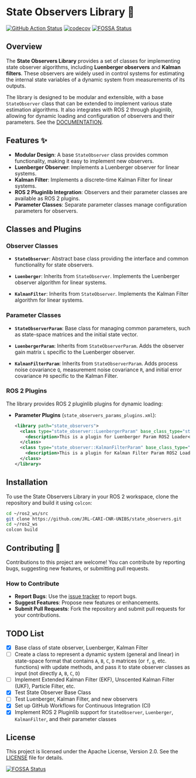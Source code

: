 # State Observers Library 🚀

[![GitHub Action Status](https://github.com/JRL-CARI-CNR-UNIBS/state_observers/workflows/main/badge.svg)](https://github.com/JRL-CARI-CNR-UNIBS/state_observers)
[![codecov](https://codecov.io/gh/JRL-CARI-CNR-UNIBS/state_observers/graph/badge.svg?token=WTBYK3VQAT)](https://codecov.io/gh/JRL-CARI-CNR-UNIBS/state_observers)
[![FOSSA Status](https://app.fossa.com/api/projects/git%2Bgithub.com%2FJRL-CARI-CNR-UNIBS%2Fstate_observers.svg?type=shield)](https://app.fossa.com/projects/git%2Bgithub.com%2FJRL-CARI-CNR-UNIBS%2Fstate_observers?ref=badge_shield)

## Overview

The **State Observers Library** provides a set of classes for implementing state observer algorithms, including **Luenberger observers** and **Kalman filters**. These observers are widely used in control systems for estimating the internal state variables of a dynamic system from measurements of its outputs.

The library is designed to be modular and extensible, with a base `StateObserver` class that can be extended to implement various state estimation algorithms. It also integrates with ROS 2 through pluginlib, allowing for dynamic loading and configuration of observers and their parameters. See the [DOCUMENTATION](https://jrl-cari-cnr-unibs.github.io/state_observers/).

## Features ✨

- **Modular Design**: A base `StateObserver` class provides common functionality, making it easy to implement new observers.
- **Luenberger Observer**: Implements a Luenberger observer for linear systems.
- **Kalman Filter**: Implements a discrete-time Kalman Filter for linear systems.
- **ROS 2 Pluginlib Integration**: Observers and their parameter classes are available as ROS 2 plugins.
- **Parameter Classes**: Separate parameter classes manage configuration parameters for observers.

## Classes and Plugins

### Observer Classes

- **`StateObserver`**: Abstract base class providing the interface and common functionality for state observers.

- **`Luenberger`**: Inherits from `StateObserver`. Implements the Luenberger observer algorithm for linear systems.

- **`KalmanFilter`**: Inherits from `StateObserver`. Implements the Kalman Filter algorithm for linear systems.

### Parameter Classes

- **`StateObserverParam`**: Base class for managing common parameters, such as state-space matrices and the initial state vector.

- **`LuenbergerParam`**: Inherits from `StateObserverParam`. Adds the observer gain matrix `L` specific to the Luenberger observer.

- **`KalmanFilterParam`**: Inherits from `StateObserverParam`. Adds process noise covariance `Q`, measurement noise covariance `R`, and initial error covariance `P0` specific to the Kalman Filter.

### ROS 2 Plugins

The library provides ROS 2 pluginlib plugins for dynamic loading:

- **Parameter Plugins** (`state_observers_params_plugins.xml`):

  ```xml
  <library path="state_observers">
    <class type="state_observer::LuenbergerParam" base_class_type="state_observer::StateObserverParam">
      <description>This is a plugin for Luenberger Param ROS2 Loader</description>
    </class>
    <class type="state_observer::KalmanFilterParam" base_class_type="state_observer::StateObserverParam">
      <description>This is a plugin for Kalman Filter Param ROS2 Loader</description>
    </class>
  </library>
  ```

## Installation

To use the State Observers Library in your ROS 2 workspace, clone the repository and build it using `colcon`:

```bash
cd ~/ros2_ws/src
git clone https://github.com/JRL-CARI-CNR-UNIBS/state_observers.git
cd ~/ros2_ws
colcon build
```

## Contributing 🤝

Contributions to this project are welcome! You can contribute by reporting bugs, suggesting new features, or submitting pull requests.

### How to Contribute

- **Report Bugs**: Use the [issue tracker](https://github.com/JRL-CARI-CNR-UNIBS/state_observers/issues) to report bugs.
- **Suggest Features**: Propose new features or enhancements.
- **Submit Pull Requests**: Fork the repository and submit pull requests for your contributions.

## TODO List

- [x] Base class of state observer, Luenberger, Kalman Filter
- [ ] Create a class to represent a dynamic system (general and linear) in state-space format that contains `A`, `B`, `C`, `D` matrices (or `f`, `g`, etc. functions) with update methods, and pass it to state observer classes as input (not directly `A`, `B`, `C`, `D`)
- [ ] Implement Extended Kalman Filter (EKF), Unscented Kalman Filter (UKF), Particle Filter, etc.
- [x] Test State Observer Base Class
- [ ] Test Luenberger, Kalman Filter, and new observers
- [x] Set up GitHub Workflows for Continuous Integration (CI)
- [x] Implement ROS 2 Pluginlib support for `StateObserver`, `Luenberger`, `KalmanFilter`, and their parameter classes

## License

This project is licensed under the Apache License, Version 2.0. See the [LICENSE](LICENSE) file for details.


[![FOSSA Status](https://app.fossa.com/api/projects/git%2Bgithub.com%2FJRL-CARI-CNR-UNIBS%2Fstate_observers.svg?type=large)](https://app.fossa.com/projects/git%2Bgithub.com%2FJRL-CARI-CNR-UNIBS%2Fstate_observers?ref=badge_large)